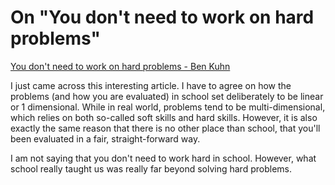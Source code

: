 # On "You don't need to work on hard problems"

[You don't need to work on hard problems - Ben Kuhn](https://www.benkuhn.net/hard/)

I just came across this interesting article. I have to agree on how the problems  (and how you are evaluated) in school set deliberately to be linear or 1 dimensional. While in real world, problems tend to be multi-dimensional, which relies on both so-called soft skills and hard skills. However, it is also exactly the same reason that there is no other place than school, that you'll been evaluated in a fair, straight-forward way.

I am not saying that you don't need to work hard in school. However, what school really taught us was really far beyond solving hard problems.
